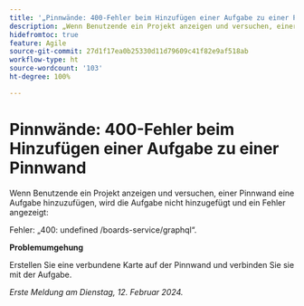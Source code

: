 ```yaml
---
title: '„Pinnwände: 400-Fehler beim Hinzufügen einer Aufgabe zu einer Pinnwand“'
description: „Wenn Benutzende ein Projekt anzeigen und versuchen, einer Pinnwand eine Aufgabe hinzuzufügen, wird die Aufgabe nicht hinzugefügt und ein Fehler angezeigt. Eine Problemumgehung ist verfügbar.“
hidefromtoc: true
feature: Agile
source-git-commit: 27d1f17ea0b25330d11d79609c41f82e9af518ab
workflow-type: ht
source-wordcount: '103'
ht-degree: 100%

---
```



# Pinnwände: 400-Fehler beim Hinzufügen einer Aufgabe zu einer Pinnwand

Wenn Benutzende ein Projekt anzeigen und versuchen, einer Pinnwand eine Aufgabe hinzuzufügen, wird die Aufgabe nicht hinzugefügt und ein Fehler angezeigt:

Fehler: „400: undefined /boards-service/graphql“.

**Problemumgehung**

Erstellen Sie eine verbundene Karte auf der Pinnwand und verbinden Sie sie mit der Aufgabe.

_Erste Meldung am Dienstag, 12. Februar 2024._
